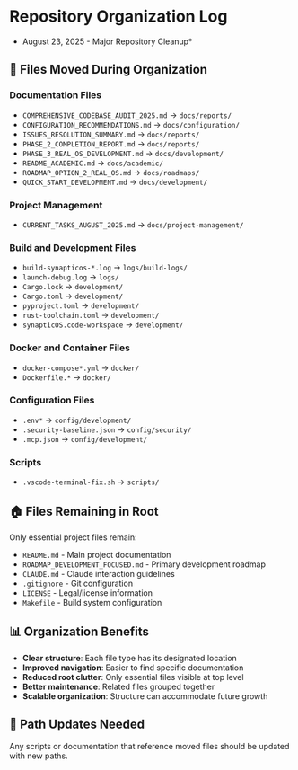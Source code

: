# Repository Organization Log

* August 23, 2025 - Major Repository Cleanup*

## 📁 Files Moved During Organization

### Documentation Files

- `COMPREHENSIVE_CODEBASE_AUDIT_2025.md` → `docs/reports/`
- `CONFIGURATION_RECOMMENDATIONS.md` → `docs/configuration/`
- `ISSUES_RESOLUTION_SUMMARY.md` → `docs/reports/`
- `PHASE_2_COMPLETION_REPORT.md` → `docs/reports/`
- `PHASE_3_REAL_OS_DEVELOPMENT.md` → `docs/development/`
- `README_ACADEMIC.md` → `docs/academic/`
- `ROADMAP_OPTION_2_REAL_OS.md` → `docs/roadmaps/`
- `QUICK_START_DEVELOPMENT.md` → `docs/development/`

### Project Management

- `CURRENT_TASKS_AUGUST_2025.md` → `docs/project-management/`

### Build and Development Files

- `build-synapticos-*.log` → `logs/build-logs/`
- `launch-debug.log` → `logs/`
- `Cargo.lock` → `development/`
- `Cargo.toml` → `development/`
- `pyproject.toml` → `development/`
- `rust-toolchain.toml` → `development/`
- `synapticOS.code-workspace` → `development/`

### Docker and Container Files

- `docker-compose*.yml` → `docker/`
- `Dockerfile.*` → `docker/`

### Configuration Files

- `.env*` → `config/development/`
- `.security-baseline.json` → `config/security/`
- `.mcp.json` → `config/development/`

### Scripts

- `.vscode-terminal-fix.sh` → `scripts/`

## 🏠 Files Remaining in Root

Only essential project files remain:

- `README.md` - Main project documentation
- `ROADMAP_DEVELOPMENT_FOCUSED.md` - Primary development roadmap
- `CLAUDE.md` - Claude interaction guidelines
- `.gitignore` - Git configuration
- `LICENSE` - Legal/license information
- `Makefile` - Build system configuration

## 📊 Organization Benefits

- **Clear structure**: Each file type has its designated location
- **Improved navigation**: Easier to find specific documentation
- **Reduced root clutter**: Only essential files visible at top level
- **Better maintenance**: Related files grouped together
- **Scalable organization**: Structure can accommodate future growth

## 🔗 Path Updates Needed

Any scripts or documentation that reference moved files should be updated with new paths.
